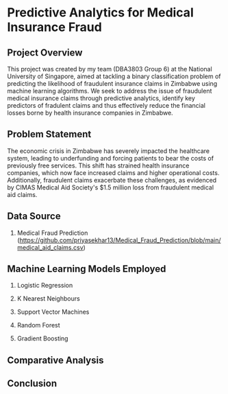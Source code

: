 # Predictive Analytics for Medical Insurance Fraud

## Project Overview
This project was created by my team (DBA3803 Group 6) at the National University of Singapore, aimed at tackling a binary classification problem of predicting the likelihood of fraudulent insurance claims in Zimbabwe using machine learning algorithms. We seek to address the issue of fraudulent medical insurance claims through predictive analytics, identify key predictors of fradulent claims and thus effectively reduce the financial losses borne by health insurance companies in Zimbabwe.

## Problem Statement
The economic crisis in Zimbabwe has severely impacted the healthcare system, leading to underfunding and forcing patients to bear the costs of previously free services. This shift has strained health insurance companies, which now face increased claims and higher operational costs. Additionally, fraudulent claims exacerbate these challenges, as evidenced by CIMAS Medical Aid Society's $1.5 million loss from fraudulent medical aid claims.

## Data Source
1. Medical Fraud Prediction (https://github.com/priyasekhar13/Medical_Fraud_Prediction/blob/main/medical_aid_claims.csv)

## Machine Learning Models Employed
1. Logistic Regression

2. K Nearest Neighbours

3. Support Vector Machines

4. Random Forest
  
5. Gradient Boosting

## Comparative Analysis

## Conclusion
